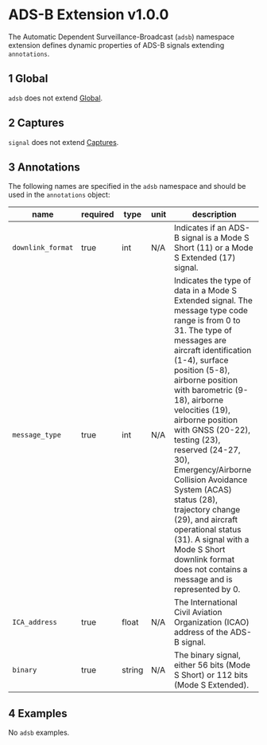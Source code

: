 # ADS-B Extension v1.0.0

The Automatic Dependent Surveillance-Broadcast (`adsb`) namespace extension
defines dynamic properties of ADS-B signals extending `annotations`.

## 1 Global

`adsb` does not extend [Global](https://github.com/gnuradio/SigMF/blob/master/sigmf-spec.md#global-object).

## 2 Captures

`signal` does not extend [Captures](https://github.com/gnuradio/SigMF/blob/master/sigmf-spec.md#captures-array).

## 3 Annotations

The following names are specified in the `adsb` namespace and should be used in
the `annotations` object:

|name|required|type|unit|description|
|----|--------------|-------|-------|-----------|
|`downlink_format`|true|int|N/A|Indicates if an ADS-B signal is a Mode S Short (11) or a Mode S Extended (17) signal.|
|`message_type`|true|int|N/A|Indicates the type of data in a Mode S Extended signal.  The message type code range is from 0 to 31. The type of messages are aircraft identification (1-4), surface position (5-8), airborne position with barometric (9-18), airborne velocities (19), airborne position with GNSS (20-22), testing (23), reserved (24-27, 30), Emergency/Airborne Collision Avoidance System (ACAS) status (28), trajectory change (29), and aircraft operational status (31).  A signal with a Mode S Short downlink format does not contains a message and is represented by 0.
|`ICA_address`|true|float|N/A|The International Civil Aviation Organization (ICAO) address of the ADS-B signal.|
|`binary`|true|string|N/A|The binary signal, either 56 bits (Mode S Short) or 112 bits (Mode S Extended).|

## 4 Examples

No `adsb` examples.
